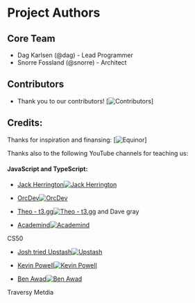 # Project Authors

## Core Team
- Dag Karlsen (@dag) - Lead Programmer
- Snorre Fossland (@snorre) - Architect

## Contributors
- Thank you to our contributors!
[![Contributors](https://contrib.rocks/image?repo=yourusername/GraphicModelingApp)]

## Credits:

Thanks for inspiration and finansing:
[![Equinor]()]

Thanks also to the following YouTube channels for teaching us:

#### JavaScript and TypeScript:

- [Jack Herrington![Jack Herrington](https://yt3.ggpht.com/ytc/AMLnZu9y5JX8J1y5JX8J1y5JX8J1y5JX8J1y5JX8J1y5=s88-c-k-c0x00ffffff-no-rj)](https://www.youtube.com/@jherr)

- [OrcDev![OrcDev](https://yt3.ggpht.com/ytc/AMLnZu8OrcDevImage=s88-c-k-c0x00ffffff-no-rj)](https://www.youtube.com/@OrcDev)

- [Theo - t3.gg![Theo - t3.gg](https://yt3.ggpht.com/ytc/AMLnZu9TheoImage=s88-c-k-c0x00ffffff-no-rj)](https://www.youtube.com/@t3dotgg)
and Dave gray

- [Academind![Academind](https://yt3.ggpht.com/ytc/AMLnZu9AcademindImage=s88-c-k-c0x00ffffff-no-rj)](https://www.youtube.com/@Academind)

CS50

- [Josh tried Upstash![Upstash](https://yt3.ggpht.com/ytc/AMLnZu9UpstashImage=s88-c-k-c0x00ffffff-no-rj)](https://www.youtube.com/@upstash)

- [Kevin Powell![Kevin Powell](https://yt3.ggpht.com/ytc/AMLnZu9KevinPowellImage=s88-c-k-c0x00ffffff-no-rj)](https://www.youtube.com/@KevinPowell)

- [Ben Awad![Ben Awad](https://yt3.ggpht.com/ytc/AMLnZu9BenAwadImage=s88-c-k-c0x00ffffff-no-rj)](https://www.youtube.com/@BenAwad)

Traversy Metdia

